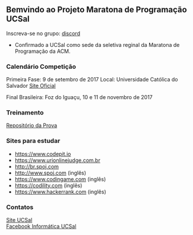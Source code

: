 ## Bemvindo ao Projeto Maratona de Programação UCSal

Inscreva-se no grupo: [discord](https://discord.gg/CFptDmu)

- Confirmado a UCSal como sede da seletiva reginal da Maratona de Programação da ACM.

### Calendário Competição

Primeira Fase: 9 de setembro de 2017
Local: Universidade Católica do Salvador
[Site Oficial](http://www.sbc.org.br/maratona)   

Final Brasileira: Foz do Iguaçu, 10 e 11 de novembro de 2017

### Treinamento

[Repositório da Prova ](https://github.com/ucsal/competicoes)

### Sites para estudar

- https://www.codepit.io
- https://www.urionlinejudge.com.br
- http://br.spoj.com
- http://www.spoj.com (inglês)
- https://www.codingame.com (inglês)
- https://codility.com (inglês)
- https://www.hackerrank.com (inglês)

### Contatos
[Site UCSal](http://www.ucsal.br)   
[Facebook Informática UCSal](https://www.facebook.com/infoucsal/)   
